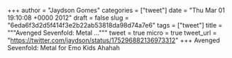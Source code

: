 
+++
author = "Jaydson Gomes"
categories = ["tweet"]
date = "Thu Mar 01 19:10:08 +0000 2012"
draft = false
slug = "6eda6f3d2d5f414f3e2b22ab53818da98d74a7e6"
tags = ["tweet"]
title = """Avenged Sevenfold: Metal ..."""
tweet = true
micro = true
tweet_url = "https://twitter.com/jaydson/status/175296882136973312"
+++
Avenged Sevenfold: Metal for Emo Kids Ahahah
